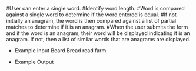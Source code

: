 #User can enter a single word.
#Identify word length.
#Word is compared against a single word to determine if the word entered is equal.
#If not initially an anagram, the word is then compared against a list of partial matches to determine if it is an anagram.
#When the user submits the form and if the word is an anagram, their word will be displayed indicating it is an anagram. If not, then a list of similar words that are anagrams are displayed.

* Example Input
  Beard
  Bread read farm

* Example Output
